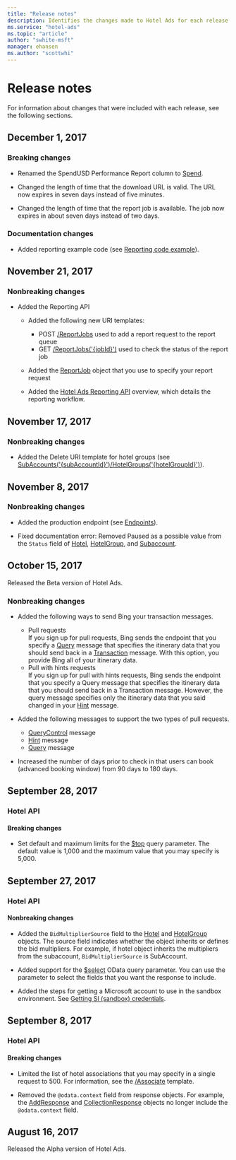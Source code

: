 ```yaml
---
title: "Release notes"
description: Identifies the changes made to Hotel Ads for each release.
ms.service: "hotel-ads"
ms.topic: "article"
author: "swhite-msft"
manager: ehansen
ms.author: "scottwhi"
---
```


# Release notes

For information about changes that were included with each release, see the following sections.



## December 1, 2017

### Breaking changes

- Renamed the SpendUSD Performance Report column to [Spend](../hotel-service/reporting.md#measure-columns).  
  
- Changed the length of time that the download URL is valid. The URL now expires in seven days instead of five minutes.
  
- Changed the length of time that the report job is available. The job now expires in about seven days instead of two days.

### Documentation changes  

- Added reporting example code (see [Reporting code example](../hotel-service/code-example-reporting.md)).



## November 21, 2017

### Nonbreaking changes

- Added the Reporting API  
  
  - Added the following new URI templates:  
    - POST [/ReportJobs](../hotel-service/reference.md#addreportjob) used to add a report request to the report queue
    - GET [/ReportJobs('{jobId}')](../hotel-service/reference.md#getreportjob) used to check the status of the report job  

  - Added the [ReportJob](../hotel-service/reference.md#reportjob) object that you use to specify your report request  

  - Added the [Hotel Ads Reporting API](../hotel-service/reporting.md) overview, which details the reporting workflow.



## November 17, 2017

### Nonbreaking changes

- Added the Delete URI template for hotel groups (see [SubAccounts('{subAccountId}')/HotelGroups('{hotelGroupId}')](../hotel-service/reference.md#deletehotelgroup)).  



## November 8, 2017

### Nonbreaking changes

- Added the production endpoint (see [Endpoints](../hotel-service/reference.md#endpoints)).  
  
- Fixed documentation error: Removed Paused as a possible value from the `Status` field of [Hotel](../hotel-service/reference.md#hotel), [HotelGroup](../hotel-service/reference.md#hotelgroup), and [Subaccount](../hotel-service/reference.md#subaccount). 



## October 15, 2017

Released the Beta version of Hotel Ads.

### Nonbreaking changes

- Added the following ways to send Bing your transaction messages.  
  - Pull requests  
  If you sign up for pull requests, Bing sends the endpoint that you specify a [Query](../query-message/query-message.md) message that specifies the itinerary data that you should send back in a [Transaction](../transaction-message/transaction-message.md) message. With this option, you provide Bing all of your itinerary data.  
  - Pull with hints requests  
  If you sign up for pull with hints requests, Bing sends the endpoint that you specify a Query message that specifies the itinerary data that you should send back in a Transaction message. However, the query message specifies only the itinerary data that you said changed in your [Hint](../hint-message/hint-message.md) message. 
  
- Added the following messages to support the two types of pull requests.  
  - [QueryControl](../query-control-message/query-control-message.md) message  
  - [Hint](../hint-message/hint-message.md) message
  - [Query](../query-message/query-message.md) message  
  
- Increased the number of days prior to check in that users can book (advanced booking window) from 90 days to 180 days. 

## September 28, 2017

### Hotel API

#### Breaking changes

- Set default and maximum limits for the [$top](../hotel-service/reference.md#top-param) query parameter. The default value is 1,000 and the maximum value that you may specify is 5,000.  


## September 27, 2017

### Hotel API

#### Nonbreaking changes

- Added the `BidMultiplierSource` field to the [Hotel](../hotel-service/reference.md#hotel) and  [HotelGroup](../hotel-service/reference.md#hotelgroup) objects. The source field indicates whether the object inherits or defines the bid multipliers. For example, if hotel object inherits the multipliers from the subaccount, `BidMultiplierSource` is SubAccount.  
  
- Added support for the [$select](../hotel-service/reference.md#select-param) OData query parameter. You can use the parameter to select the fields that you want the response to include.  
  
- Added the steps for getting a Microsoft account to use in the sandbox environment. See [Getting SI (sandbox) credentials](../hotel-service/get-started.md#getsicredentials).



## September 8, 2017

### Hotel API

#### Breaking changes

- Limited the list of hotel associations that you may specify in a single request to 500. For information, see the [/Associate](../hotel-service/reference.md#associate) template.  
  
- Removed the `@odata.context` field from response objects. For example, the [AddResponse](../hotel-service/reference.md#addresponse) and [CollectionResponse](../hotel-service/reference.md#collectionresponse) objects no longer include the `@odata.context` field.

## August 16, 2017

Released the Alpha version of Hotel Ads. 
